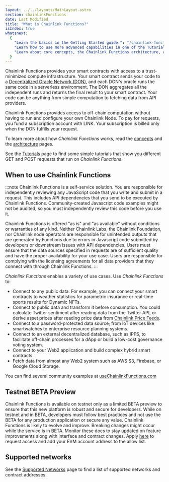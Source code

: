 ```yaml
---
layout: ../../layouts/MainLayout.astro
section: chainlinkFunctions
date: Last Modified
title: "What is Chainlink Functions?"
isIndex: true
whatsnext:
  {
    "Learn the basics in the Getting Started guide.": "/chainlink-functions/getting-started",
    "Learn how to use more advanced capabilities in one of the Tutorials.": "/chainlink-functions/tutorials/",
    "Learn about core concepts, the Chainlink Functions architecture, and billing.": "/chainlink-functions/resources/",
  }
---
```


Chainlink Functions provides your smart contracts with access to a trust-minimized compute infrastructure. Your smart contract sends your code to a [Decentralized Oracle Network (DON)](/chainlink-functions/resources/concepts/), and each DON's oracle runs the same code in a serverless environment. The DON aggregates all the independent runs and returns the final result to your smart contract.
Your code can be anything from simple computation to fetching data from API providers.

Chainlink Functions provides access to off-chain computation without having to run and configure your own Chainlink Node. To pay for requests, you fund a subscription account with LINK. Your subscription is billed only when the DON fulfills your request.

To learn more about how _Chainlink Functions_ works, read the [concepts](/chainlink-functions/resources/concepts/) and the [architecture](/chainlink-functions/resources/architecture/) pages.

See the [Tutorials](/chainlink-functions/tutorials/) page to find some simple tutorials that show you different GET and POST requests that run on _Chainlink Functions_.

## When to use Chainlink Functions

:::note
Chainlink Functions is a self-service solution. You are responsible for independently reviewing any JavaScript code that you write and submit in a request. This includes API dependencies that you send to be executed by Chainlink Functions. Community-created Javascript code examples might not be audited, so you must independently review this code before you use it.

Chainlink Functions is offered "as is" and "as available" without conditions or warranties of any kind. Neither Chainlink Labs, the Chainlink Foundation, nor Chainlink node operators are responsible for unintended outputs that are generated by Functions due to errors in Javascript code submitted by developers or downstream issues with API dependencies. Users must ensure that the data sources specified in requests are of sufficient quality and have the proper availability for your use case. Users are responsible for complying with the licensing agreements for all data providers that they connect with through Chainlink Functions.
:::

_Chainlink Functions_ enables a variety of use cases. Use _Chainlink Functions_ to:

- Connect to any public data. For example, you can connect your smart contracts to weather statistics for parametric insurance or real-time sports results for Dynamic NFTs.
- Connect to public data and transform it before consumption. You could calculate Twitter sentiment after reading data from the Twitter API, or derive asset prices after reading price data from [Chainlink Price Feeds](/data-feeds/price-feeds).
- Connect to a password-protected data source; from IoT devices like smartwatches to enterprise resource planning systems.
- Connect to an external decentralized database, such as IPFS, to facilitate off-chain processes for a dApp or build a low-cost governance voting system.
- Connect to your Web2 application and build complex hybrid smart contracts.
- Fetch data from almost any Web2 system such as AWS S3, Firebase, or Google Cloud Storage.

You can find several community examples at [useChainlinkFunctions.com](https://www.usechainlinkfunctions.com/)

## Testnet BETA Preview

Chainlink Functions is available on testnet only as a limited BETA preview to ensure that this new platform is robust and secure for developers. While on testnet and in BETA, developers must follow best practices and not use the BETA for any production application or secure any value. Chainlink Functions is likely to evolve and improve. Breaking changes might occur while the service is in BETA. Monitor these docs to stay updated on feature improvements along with interface and contract changes. Apply [here](https://chainlinkcommunity.typeform.com/requestaccess) to request access and add your EVM account address to the allow list.

## Supported networks

See the [Supported Networks](/chainlink-functions/supported-networks/) page to find a list of supported networks and contract addresses.

